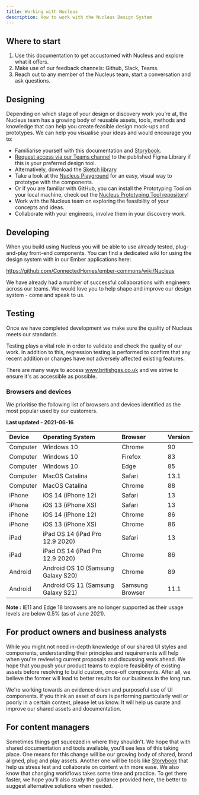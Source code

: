 ```yaml
---
title: Working with Nucleus
description: How to work with the Nucleus Design System
---
```


## Where to start

1. Use this documentation to get accustomed with Nucleus and explore what it offers.
2. Make use of our feedback channels: Github, Slack, Teams.
3. Reach out to any member of the Nucleus team, start a conversation and ask questions.

## Designing

Depending on which stage of your design or discovery work you’re at, the Nucleus team has a growing body of reusable assets, tools, methods and knowledge that can help you create feasible design mock-ups and prototypes. We can help you visualise your ideas and would encourage you to:

* Familiarise yourself with this documentation and [Storybook](https://library.britishgas.design/).
* [Request access via our Teams channel](https://teams.microsoft.com/l/channel/19%3ac806c8b36aec4218ae469b1d0ff6a4c3%40thread.tacv2/General?groupId=1f9c2411-216b-42a8-9bb0-c51f28ff5071&tenantId=a603898f-7de2-45ba-b67d-d35fb519b2cf) to the published Figma Library if this is your preferred design tool.
* Alternatively, download the [Sketch library](https://github.com/ConnectedHomes/centrica-ux/releases)
* Take a look at the [Nucleus Playground](https://playground.nucleus.design) for an easy, visual way to prototype with the components.
* Or if you are familiar with GitHub, you can install the Prototyping Tool on your local machine, check out the [Nucleus Prototyping Tool repository](https://github.com/britishgas-engineering/nucleus-prototype)!
* Work with the Nucleus team on exploring the feasibility of your concepts and ideas.
* Collaborate with your engineers, involve them in your discovery work.

## Developing

When you build using Nucleus you will be able to use already tested, plug-and-play front-end components. You can find a dedicated wiki for using the design system with in our Ember applications here:

https://github.com/ConnectedHomes/ember-commons/wiki/Nucleus

We have already had a number of successful collaborations with engineers across our teams. We would love you to help shape and improve our design system - come and speak to us.

## Testing

Once we have completed development we make sure the quality of Nucleus meets our standards.

Testing plays a vital role in order to validate and check the quality of our work. In addition to this, regression testing is performed to confirm that any recent addition or changes have not adversely affected existing features.

There are many ways to access www.britishgas.co.uk and we strive to ensure it's as accessible as possible.

### Browsers and devices

We prioritise the following list of browsers and devices identified as the most popular used by our customers.

**Last updated - 2021-06-16**

| Device | Operating System | Browser | Version |
| :--- | :--- | :--- | :--- |
| Computer | Windows 10 | Chrome | 90 |
| Computer | Windows 10 | Firefox | 83 |
| Computer | Windows 10 | Edge | 85 |
| Computer | MacOS Catalina | Safari | 13.1 |
| Computer | MacOS Catalina | Chrome | 88 |
| iPhone | iOS 14 (iPhone 12) | Safari |13 |
| iPhone | iOS 13 (iPhone XS) | Safari | 13 |
| iPhone | iOS 14 (iPhone 12) | Chrome | 86 |
| iPhone | iOS 13 (iPhone XS) | Chrome | 86 |
| iPad | iPad OS 14 (iPad Pro 12.9 2020) | Safari | 13 |
| iPad | iPad OS 14 (iPad Pro 12.9 2020) | Chrome | 86 |
| Android | Android OS 10 (Samsung Galaxy S20) | Chrome | 89 |
| Android | Android OS 11 (Samsung Galaxy S21) | Samsung Browser | 11.1 |

**Note :** IE11 and Edge 18 browsers are no longer supported as their usage levels are below 0.5% (as of June 2021).

## For product owners and business analysts

While you might not need in-depth knowledge of our shared UI styles and components, understanding their principles and requirements will help when you're reviewing current proposals and discussing work ahead. We hope that you push your product teams to explore feasibility of existing assets before resolving to build custom, once-off components. After all, we believe the former will lead to better results for our business in the long run.

We're working towards an evidence driven and purposeful use of UI components. If you think an asset of ours is performing particularly well or poorly in a certain context, please let us know. It will help us curate and improve our shared assets and documentation.

## For content managers

Sometimes things get squeezed in where they shouldn't. We hope that with shared documentation and tools available, you'll see less of this taking place. One means for this change will be our growing body of shared, brand aligned, plug and play assets. Another one will be tools like [Storybook](https://library.britishgas.design/) that help us stress test and collaborate on content with more ease. We also know that changing workflows takes some time and practice. To get there faster, we hope you'll also study the guidance provided here, the better to suggest alternative solutions when needed.
